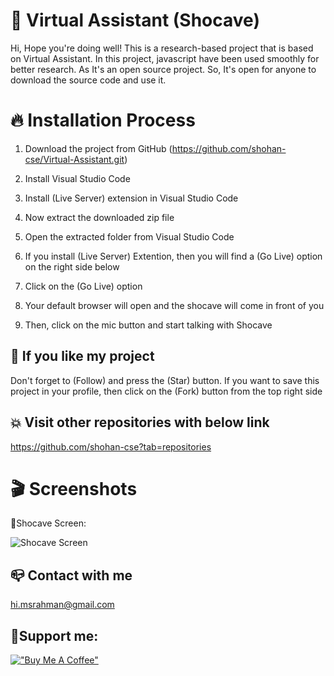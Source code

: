 # 🤖 Virtual Assistant (Shocave)
Hi, Hope you're doing well!
This is a research-based project that is based on Virtual Assistant. In this project, javascript have been used smoothly for better research. As It's an open source project. So, It's open for anyone to download the source code and use it. 

# 🔥 Installation Process
01. Download the project from GitHub (https://github.com/shohan-cse/Virtual-Assistant.git)

02. Install Visual Studio Code

03. Install (Live Server) extension in Visual Studio Code
    
04. Now extract the downloaded zip file

05. Open the extracted folder from Visual Studio Code

06. If you install (Live Server) Extention, then you will find a (Go Live) option on the right side below

07. Click on the (Go Live) option

08. Your default browser will open and the shocave will come in front of you

09. Then, click on the mic button and start talking with Shocave

## 💟 If you like my project 
Don't forget to (Follow) and press the (Star) button. If you want to save this project in your profile, then click on the (Fork) button from the top right side

## 💥 Visit other repositories with below link
https://github.com/shohan-cse?tab=repositories

# 🎬 Screenshots

📌Shocave Screen:

![Shocave Screen](https://github.com/shohan3401/Virtual-Assistant/blob/main/screenshot/shocave.PNG)


## 📪 Contact with me
hi.msrahman@gmail.com

## 🍂Support me:
[!["Buy Me A Coffee"](https://www.buymeacoffee.com/assets/img/custom_images/orange_img.png)](https://www.buymeacoffee.com/shohancse)


